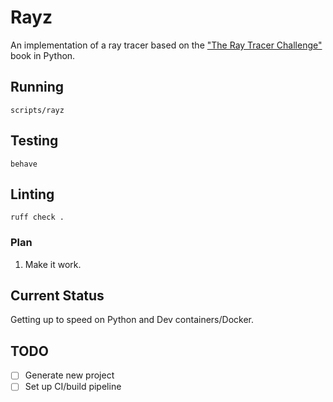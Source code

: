 # Rayz

An implementation of a ray tracer based on the ["The Ray Tracer Challenge"](https://pragprog.com/book/jbtracer/the-ray-tracer-challenge) book in Python.

## Running

`scripts/rayz`

## Testing

`behave`

## Linting

`ruff check .`

### Plan

1. Make it work.

## Current Status

Getting up to speed on Python and Dev containers/Docker.

## TODO
- [ ] Generate new project
- [ ] Set up CI/build pipeline
